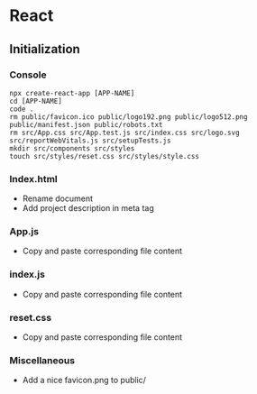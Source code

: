 # React
## Initialization
### Console
    npx create-react-app [APP-NAME]
    cd [APP-NAME]
    code .
    rm public/favicon.ico public/logo192.png public/logo512.png public/manifest.json public/robots.txt
    rm src/App.css src/App.test.js src/index.css src/logo.svg src/reportWebVitals.js src/setupTests.js
    mkdir src/components src/styles
    touch src/styles/reset.css src/styles/style.css
### Index.html
- Rename document
- Add project description in meta tag
### App.js
- Copy and paste corresponding file content
### index.js
- Copy and paste corresponding file content
### reset.css
- Copy and paste corresponding file content
### Miscellaneous
- Add a nice favicon.png to public/